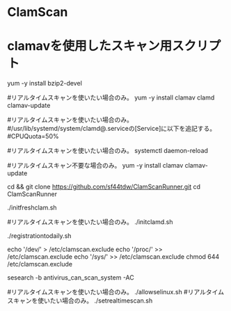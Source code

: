 # ClamScan
# clamavを使用したスキャン用スクリプト

yum -y install bzip2-devel

#リアルタイムスキャンを使いたい場合のみ。
yum -y install clamav clamd clamav-update

#リアルタイムスキャンを使いたい場合のみ。
#/usr/lib/systemd/system/clamd@.serviceの[Service]に以下を追記する。
#CPUQuota=50%

#リアルタイムスキャンを使いたい場合のみ。
systemctl daemon-reload



#リアルタイムスキャン不要な場合のみ。
yum -y install clamav clamav-update

cd && git clone https://github.com/sf44tdw/ClamScanRunner.git
cd ClamScanRunner

./initfreshclam.sh

#リアルタイムスキャンを使いたい場合のみ。
./initclamd.sh

./registrationtodaily.sh

echo '/dev/' > /etc/clamscan.exclude
echo '/proc/' >> /etc/clamscan.exclude
echo '/sys/' >> /etc/clamscan.exclude
chmod 644 /etc/clamscan.exclude

sesearch -b antivirus_can_scan_system -AC

#リアルタイムスキャンを使いたい場合のみ。
./allowselinux.sh
#リアルタイムスキャンを使いたい場合のみ。
./setrealtimescan.sh

